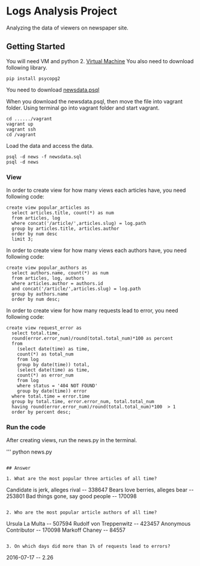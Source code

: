 # Logs Analysis Project

Analyzing the data of viewers on newspaper site.

## Getting Started

You will need VM and python 2.
[Virtual Machine](https://classroom.udacity.com/nanodegrees/nd004/parts/8d3e23e1-9ab6-47eb-b4f3-d5dc7ef27bf0/modules/bc51d967-cb21-46f4-90ea-caf73439dc59/lessons/5475ecd6-cfdb-4418-85a2-f2583074c08d/concepts/14c72fe3-e3fe-4959-9c4b-467cf5b7c3a0)
You also need to download following library.

```
pip install psycopg2
```
You need to download [newsdata.psql](https://d17h27t6h515a5.cloudfront.net/topher/2016/August/57b5f748_newsdata/newsdata.zip)

When you download the newsdata.psql, then move the file into vagrant folder.
Using terminal go into vagrant folder and start vagrant.

```
cd ....../vagrant
vagrant up
vagrant ssh
cd /vagrant
```

Load the data and access the data.

```
psql -d news -f newsdata.sql
psql -d news
```

### View

In order to create view for how many views each articles have, you need following code:

```
create view popular_articles as
  select articles.title, count(*) as num
  from articles, log
  where concat('/article/',articles.slug) = log.path
  group by articles.title, articles.author
  order by num desc
  limit 3;
```

In order to create view for how many views each authors have, you need following code:

```
create view popular_authors as
  select authors.name, count(*) as num
  from articles, log, authors
  where articles.author = authors.id
  and concat('/article/',articles.slug) = log.path
  group by authors.name
  order by num desc;

```

In order to create view for how many requests lead to error, you need following code:

```
create view request_error as
  select total.time,
  round(error.error_num)/round(total.total_num)*100 as percent
  from
    (select date(time) as time,
    count(*) as total_num
    from log
    group by date(time)) total,
    (select date(time) as time,
    count(*) as error_num
    from log
    where status = '404 NOT FOUND'
    group by date(time)) error
  where total.time = error.time
  group by total.time, error.error_num, total.total_num
  having round(error.error_num)/round(total.total_num)*100  > 1
  order by percent desc;

```

### Run the code

After creating views, run the news.py in the terminal.

'''
python news.py
```

## Answer

1. What are the most popular three articles of all time?

```
Candidate is jerk, alleges rival -- 338647
Bears love berries, alleges bear -- 253801
Bad things gone, say good people -- 170098
```

2. Who are the most popular article authors of all time?

```
Ursula La Multa -- 507594
Rudolf von Treppenwitz -- 423457
Anonymous Contributor -- 170098
Markoff Chaney -- 84557
```

3. On which days did more than 1% of requests lead to errors?

```
2016-07-17 -- 2.26
```
